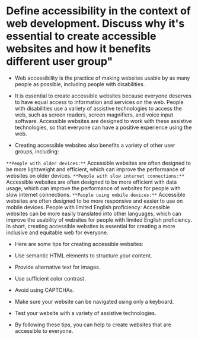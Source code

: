 # Define accessibility in the context of web development. Discuss why it's essential to create accessible websites and how it benefits different user group"


- Web accessibility is the practice of making websites usable by as many people as possible, including people with disabilities.

- It is essential to create accessible websites because everyone deserves to have equal access to information and services on the web. People with disabilities use a variety of assistive technologies to access the web, such as screen readers, screen magnifiers, and voice input software. Accessible websites are designed to work with these assistive technologies, so that everyone can have a positive experience using the web.

- Creating accessible websites also benefits a variety of other user groups, including:

`**People with older devices:**` Accessible websites are often designed to be more lightweight and efficient, which can improve the performance of websites on older devices.
`**People with slow internet connections:**` Accessible websites are often designed to be more efficient with data usage, which can improve the performance of websites for people with slow internet connections.
`**People using mobile devices:**` Accessible websites are often designed to be more responsive and easier to use on mobile devices.
People with limited English proficiency: Accessible websites can be more easily translated into other languages, which can improve the usability of websites for people with limited English proficiency.
In short, creating accessible websites is essential for creating a more inclusive and equitable web for everyone.

- Here are some tips for creating accessible websites:

- Use semantic HTML elements to structure your content.
- Provide alternative text for images.
- Use sufficient color contrast.
- Avoid using CAPTCHAs.
- Make sure your website can be navigated using only a keyboard.
- Test your website with a variety of assistive technologies.
- By following these tips, you can help to create websites that are accessible to everyone.